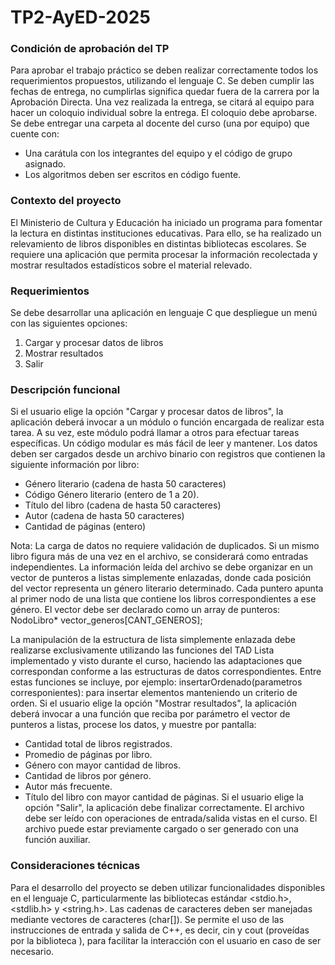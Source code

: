# TP2-AyED-2025

### Condición de aprobación del TP
Para aprobar el trabajo práctico se deben realizar correctamente todos los requerimientos propuestos, utilizando el lenguaje C. Se deben cumplir las fechas de entrega, no cumplirlas significa quedar fuera de la carrera por la Aprobación Directa. Una vez realizada la entrega, se citará al equipo para hacer un coloquio individual sobre la entrega. El coloquio debe aprobarse.
Se debe entregar una carpeta al docente del curso (una por equipo) que cuente con:
* Una carátula con los integrantes del equipo y el código de grupo asignado.
* Los algoritmos deben ser escritos en código fuente.

### Contexto del proyecto
El Ministerio de Cultura y Educación ha iniciado un programa para fomentar la lectura en distintas instituciones educativas. Para ello, se ha realizado un relevamiento de libros disponibles en distintas bibliotecas escolares. Se requiere una aplicación que permita procesar la información recolectada y mostrar resultados estadísticos sobre el material relevado.

### Requerimientos
Se debe desarrollar una aplicación en lenguaje C que despliegue un menú con las
siguientes opciones:
1. Cargar y procesar datos de libros
2. Mostrar resultados
3. Salir

### Descripción funcional
Si el usuario elige la opción "Cargar y procesar datos de libros", la aplicación deberá invocar a un módulo o función encargada de realizar esta tarea. A su vez, este módulo podrá llamar a otros para efectuar tareas específicas. Un código modular es más fácil de leer y mantener. Los datos deben ser cargados desde un archivo binario con registros que contienen la siguiente información por libro:
* Género literario (cadena de hasta 50 caracteres)
* Código Género literario (entero de 1 a 20).
* Título del libro (cadena de hasta 50 caracteres)
* Autor (cadena de hasta 50 caracteres)
* Cantidad de páginas (entero)

Nota: La carga de datos no requiere validación de duplicados. Si un mismo libro figura más de una vez en el archivo, se considerará como entradas independientes.
La información leída del archivo se debe organizar en un vector de punteros a listas
simplemente enlazadas, donde cada posición del vector representa un género literario determinado. Cada puntero apunta al primer nodo de una lista que contiene los libros correspondientes a ese género. El vector debe ser declarado como un array de punteros: NodoLibro* vector_generos[CANT_GENEROS];

La manipulación de la estructura de lista simplemente enlazada debe realizarse
exclusivamente utilizando las funciones del TAD Lista implementado y visto durante el curso, haciendo las adaptaciones que correspondan conforme a las estructuras de datos correspondientes. Entre estas funciones se incluye, por ejemplo: insertarOrdenado(parametros corresponientes): para insertar elementos manteniendo un criterio de orden. Si el usuario elige la opción "Mostrar resultados", la aplicación deberá invocar a una función que reciba por parámetro el vector de punteros a listas, procese los datos, y muestre por pantalla:
* Cantidad total de libros registrados.
* Promedio de páginas por libro.
* Género con mayor cantidad de libros.
* Cantidad de libros por género.
* Autor más frecuente.
* Título del libro con mayor cantidad de páginas.
Si el usuario elige la opción "Salir", la aplicación debe finalizar correctamente.
El archivo debe ser leído con operaciones de entrada/salida vistas en el curso. El archivo puede estar previamente cargado o ser generado con una función auxiliar.

### Consideraciones técnicas
Para el desarrollo del proyecto se deben utilizar funcionalidades disponibles en el lenguaje C, particularmente las bibliotecas estándar <stdio.h>, <stdlib.h> y <string.h>. Las cadenas de caracteres deben ser manejadas mediante vectores de caracteres (char[]). Se permite el uso de las instrucciones de entrada y salida de C++, es decir, cin y cout (proveídas por la biblioteca <iostream>), para facilitar la interacción con el usuario en caso de ser necesario.